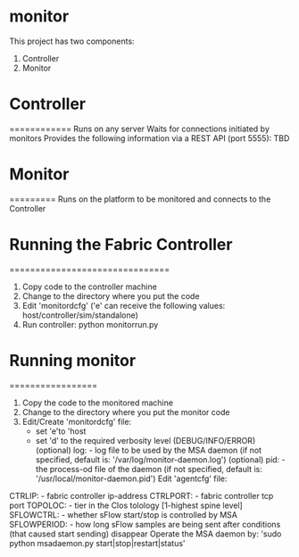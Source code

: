 # monitor
This project has two components:
 1. Controller
 2. Monitor

# Controller
============
Runs on any server
Waits for connections initiated by monitors
Provides the following information via a REST API (port 5555):
TBD

# Monitor
=========
Runs on the platform to be monitored and connects to the Controller

# Running the Fabric Controller
===============================
1. Copy code to the controller machine
2. Change to the directory where you put the code
3. Edit 'monitordcfg' ('e' can receive the following values: host/controller/sim/standalone)
4. Run controller: python monitorrun.py

# Running monitor
=================
1. Copy the code to the monitored machine
2. Change to the directory where you put the monitor code
3. Edit/Create 'monitordcfg' file:
    - set 'e'to 'host
    - set 'd' to the required verbosity level (DEBUG/INFO/ERROR)
    (optional) log: - log file to be used by the MSA daemon (if not specified, default is: '/var/log/monitor-daemon.log')
    (optional) pid: - the process-od file of the daemon (if not specified, default is: '/usr/local/monitor-daemon.pid')
Edit 'agentcfg' file:

CTRLIP: - fabric controller ip-address
CTRLPORT: - fabric controller tcp port
TOPOLOC: - tier in the Clos tolology [1-highest spine level]
SFLOWCTRL: - whether sFlow start/stop is controlled by MSA
SFLOWPERIOD: - how long sFlow samples are being sent after conditions (that caused start sending) disappear
Operate the MSA daemon by: 'sudo python msadaemon.py start|stop|restart|status'

